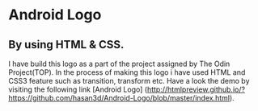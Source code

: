 # Android Logo 

## By using HTML & CSS.

I have build this logo as a part of the project assigned by The Odin Project(TOP). In the process of making this logo i have used HTML and CSS3 feature such as transition, transform etc.
Have a look the demo by visiting the following link [Android Logo] (http://htmlpreview.github.io/?https://github.com/hasan3d/Android-Logo/blob/master/index.html).
